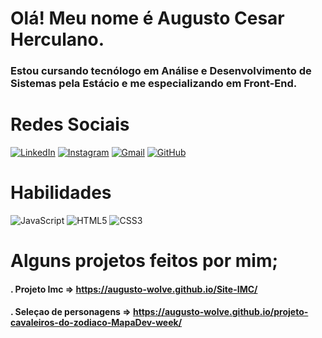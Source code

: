 # Olá! Meu nome é Augusto Cesar Herculano.

### Estou cursando tecnólogo em Análise e Desenvolvimento de Sistemas pela Estácio e me especializando em Front-End.

# Redes Sociais
[![LinkedIn](https://img.shields.io/badge/LinkedIn-0077B5?style=for-the-badge&logo=linkedin&logoColor=white)](https://www.linkedin.com/in/augusto-cesar/) 
[![Instagram](https://img.shields.io/badge/-Instagram-%23E4405F?style=for-the-badge&logo=instagram&logoColor=white)](https://www.instagram.com/augustocesar1130/)
[![Gmail](https://img.shields.io/badge/Gmail-333333?style=for-the-badge&logo=gmail&logoColor=red)](mailto:augustoc1130@hotmail.com)
[![GitHub](https://img.shields.io/badge/GitHub-100000?style=for-the-badge&logo=github&logoColor=white)](https://github.com/augusto-wolve)

# Habilidades
![JavaScript](https://img.shields.io/badge/JavaScript-F7DF1E?style=for-the-badge&logo=javascript&logoColor=black)
![HTML5](https://img.shields.io/badge/HTML5-E34F26?style=for-the-badge&logo=html5&logoColor=white)
![CSS3](https://img.shields.io/badge/CSS3-1572B6?style=for-the-badge&logo=css3&logoColor=white)

# Alguns projetos feitos por mim;
#### . Projeto Imc => https://augusto-wolve.github.io/Site-IMC/
#### . Seleçao de personagens => https://augusto-wolve.github.io/projeto-cavaleiros-do-zodiaco-MapaDev-week/

